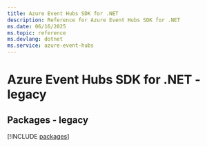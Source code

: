 ```yaml
---
title: Azure Event Hubs SDK for .NET
description: Reference for Azure Event Hubs SDK for .NET
ms.date: 06/16/2025
ms.topic: reference
ms.devlang: dotnet
ms.service: azure-event-hubs
---
```

# Azure Event Hubs SDK for .NET - legacy
## Packages - legacy
[!INCLUDE [packages](event-hubs-index.md)]